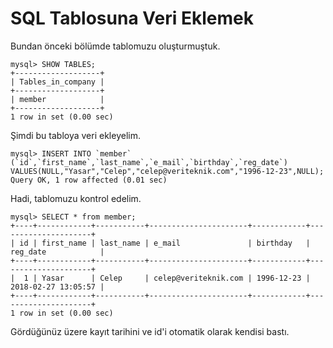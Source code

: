 # SQL Tablosuna Veri Eklemek

Bundan önceki bölümde tablomuzu oluşturmuştuk.

```
mysql> SHOW TABLES;
+-------------------+
| Tables_in_company |
+-------------------+
| member            |
+-------------------+
1 row in set (0.00 sec)
```

Şimdi bu tabloya veri ekleyelim.

    mysql> INSERT INTO `member` (`id`,`first_name`,`last_name`,`e_mail`,`birthday`,`reg_date`) VALUES(NULL,"Yasar","Celep","celep@veriteknik.com","1996-12-23",NULL);
    Query OK, 1 row affected (0.01 sec)

Hadi, tablomuzu kontrol edelim.

```
mysql> SELECT * from member;
+----+------------+-----------+----------------------+------------+---------------------+
| id | first_name | last_name | e_mail               | birthday   | reg_date            |
+----+------------+-----------+----------------------+------------+---------------------+
|  1 | Yasar      | Celep     | celep@veriteknik.com | 1996-12-23 | 2018-02-27 13:05:57 |
+----+------------+-----------+----------------------+------------+---------------------+
1 row in set (0.00 sec)
```

Gördüğünüz üzere kayıt tarihini ve id'i otomatik olarak kendisi bastı.



